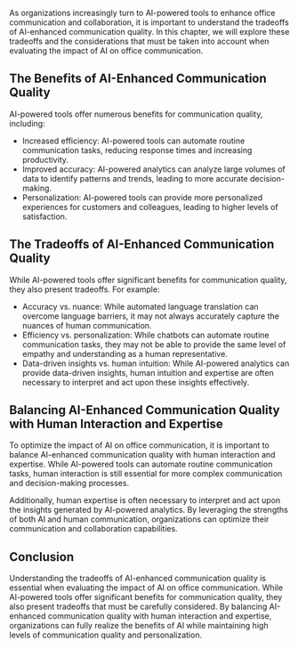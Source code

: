 
As organizations increasingly turn to AI-powered tools to enhance office communication and collaboration, it is important to understand the tradeoffs of AI-enhanced communication quality. In this chapter, we will explore these tradeoffs and the considerations that must be taken into account when evaluating the impact of AI on office communication.

The Benefits of AI-Enhanced Communication Quality
-------------------------------------------------

AI-powered tools offer numerous benefits for communication quality, including:

* Increased efficiency: AI-powered tools can automate routine communication tasks, reducing response times and increasing productivity.
* Improved accuracy: AI-powered analytics can analyze large volumes of data to identify patterns and trends, leading to more accurate decision-making.
* Personalization: AI-powered tools can provide more personalized experiences for customers and colleagues, leading to higher levels of satisfaction.

The Tradeoffs of AI-Enhanced Communication Quality
--------------------------------------------------

While AI-powered tools offer significant benefits for communication quality, they also present tradeoffs. For example:

* Accuracy vs. nuance: While automated language translation can overcome language barriers, it may not always accurately capture the nuances of human communication.
* Efficiency vs. personalization: While chatbots can automate routine communication tasks, they may not be able to provide the same level of empathy and understanding as a human representative.
* Data-driven insights vs. human intuition: While AI-powered analytics can provide data-driven insights, human intuition and expertise are often necessary to interpret and act upon these insights effectively.

Balancing AI-Enhanced Communication Quality with Human Interaction and Expertise
--------------------------------------------------------------------------------

To optimize the impact of AI on office communication, it is important to balance AI-enhanced communication quality with human interaction and expertise. While AI-powered tools can automate routine communication tasks, human interaction is still essential for more complex communication and decision-making processes.

Additionally, human expertise is often necessary to interpret and act upon the insights generated by AI-powered analytics. By leveraging the strengths of both AI and human communication, organizations can optimize their communication and collaboration capabilities.

Conclusion
----------

Understanding the tradeoffs of AI-enhanced communication quality is essential when evaluating the impact of AI on office communication. While AI-powered tools offer significant benefits for communication quality, they also present tradeoffs that must be carefully considered. By balancing AI-enhanced communication quality with human interaction and expertise, organizations can fully realize the benefits of AI while maintaining high levels of communication quality and personalization.

